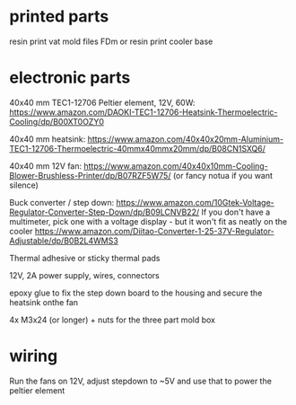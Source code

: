 # printed parts

resin print vat mold files
FDm or resin print cooler base

# electronic parts

40x40 mm TEC1-12706 Peltier element, 12V, 60W:
https://www.amazon.com/DAOKI-TEC1-12706-Heatsink-Thermoelectric-Cooling/dp/B00XT0OZY0

40x40 mm heatsink:
https://www.amazon.com/40x40x20mm-Aluminium-TEC1-12706-Thermoelectric-40mmx40mmx20mm/dp/B08CN1SXQ6/

40x40 mm 12V fan:
https://www.amazon.com/40x40x10mm-Cooling-Blower-Brushless-Printer/dp/B07RZF5W75/
(or fancy notua if you want silence)

Buck converter / step down:
https://www.amazon.com/10Gtek-Voltage-Regulator-Converter-Step-Down/dp/B09LCNVB22/
If you don't have a multimeter, pick one with a voltage display - but it won't fit as neatly on the cooler
https://www.amazon.com/Diitao-Converter-1-25-37V-Regulator-Adjustable/dp/B0B2L4WMS3

Thermal adhesive or sticky thermal pads

12V, 2A power supply, wires, connectors

epoxy glue to fix the step down board to the housing and secure the heatsink onthe fan

4x M3x24 (or longer) + nuts for the three part mold box

# wiring

Run the fans on 12V, adjust stepdown to ~5V and use that to power the peltier element
